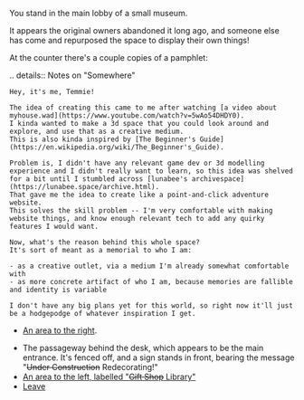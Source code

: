 You stand in the main lobby of a small museum.

It appears the original owners abandoned it long ago, and someone else has come and repurposed the space to display their own things!

At the counter there's a couple copies of a pamphlet:

.. details:: Notes on "Somewhere"

	Hey, it's me, Temmie!

	The idea of creating this came to me after watching [a video about myhouse.wad](https://www.youtube.com/watch?v=5wAo54DHDY0).
	I kinda wanted to make a 3d space that you could look around and explore, and use that as a creative medium.
	This is also kinda inspired by [The Beginner's Guide](https://en.wikipedia.org/wiki/The_Beginner's_Guide).

	Problem is, I didn't have any relevant game dev or 3d modelling experience and I didn't really want to learn, so this idea was shelved for a bit until I stumbled across [lunabee's archivespace](https://lunabee.space/archive.html).
	That gave me the idea to create like a point-and-click adventure website.
	This solves the skill problem -- I'm very comfortable with making website things, and know enough relevant tech to add any quirky features I would want.

	Now, what's the reason behind this whole space?
	It's sort of meant as a memorial to who I am:

	- as a creative outlet, via a medium I'm already somewhat comfortable with
	- as more concrete artifact of who I am, because memories are fallible and identity is variable

	I don't have any big plans yet for this world, so right now it'll just be a hodgepodge of whatever inspiration I get.

- [An area to the right](#museum:right).
<!--- [A passage on the right, a bit further down the space](#museum:)-->
- The passageway behind the desk, which appears to be the main entrance.
It's fenced off, and a sign stands in front, bearing the message "~~Under Construction~~ Redecorating!"
- [An area to the left, labelled "~~Gift Shop~~ Library"](#library)
- [Leave](#clearing)
<!--TODO-->
